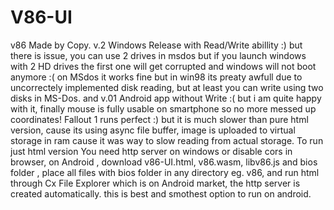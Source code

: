 # V86-UI
v86 Made by Copy. v.2 Windows Release with Read/Write abillity :) but there is issue, you can use 2 drives in msdos but if you launch windows with 2 HD drives the first one will get corrupted and windows will not boot anymore :( on MSdos it works fine but in win98 its preaty awfull due to uncorrectely implemented disk reading, but at least you can write using two disks in MS-Dos.
and v.01 Android app without Write :( but i am quite happy with it, finally mouse is fully usable on smartphone so no more messed up coordinates! Fallout 1 runs perfect :)
but it is much slower than pure html version, cause its using async file buffer, image is uploaded to virtual storage in ram cause it was way to slow reading from actual storage.
To run just html version You need http server on windows or disable cors in browser, on Android , download v86-UI.html, v86.wasm, libv86.js and bios folder , place all files with bios folder in any directory eg. v86, and run html through Cx File Explorer which is on Android market, the http server is created automatically. this is best and smothest option to run on android.

